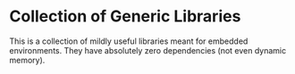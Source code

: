 # Collection of Generic Libraries

This is a collection of mildly useful libraries meant for embedded environments. They have absolutely zero dependencies (not even dynamic memory).
